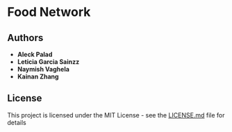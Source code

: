 # Food Network

## Authors
* **Aleck Palad** 
* **Leticia Garcia Sainzz** 
* **Naymish Vaghela** 
* **Kainan Zhang** 

## License
This project is licensed under the MIT License - see the [LICENSE.md](LICENSE.md) file for details
